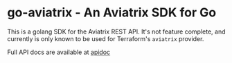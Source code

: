 # go-aviatrix - An Aviatrix SDK for Go

This is a golang SDK for the Aviatrix REST API. It's not feature complete, and currently is only known to be used for Terraform's `aviatrix` provider.

Full API docs are available at [apidoc](https://s3-us-west-2.amazonaws.com/avx-apidoc/index.htm)
